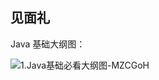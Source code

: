 ## 见面礼

Java 基础大纲图：

![1.Java基础必看大纲图-MZCGoH](https://cdn.jsdelivr.net/gh/DreamCats/imgs@main/uPic/1.Java基础必看大纲图-MZCGoH.png)
